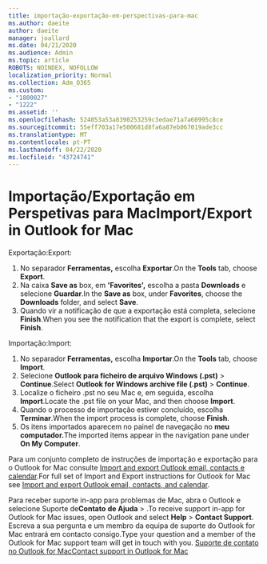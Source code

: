 ```yaml
---
title: importação-exportação-em-perspectivas-para-mac
ms.author: daeite
author: daeite
manager: joallard
ms.date: 04/21/2020
ms.audience: Admin
ms.topic: article
ROBOTS: NOINDEX, NOFOLLOW
localization_priority: Normal
ms.collection: Adm_O365
ms.custom:
- "1800027"
- "1222"
ms.assetid: ''
ms.openlocfilehash: 524053a53a8390253259c3edae71a7a60995c8ce
ms.sourcegitcommit: 55eff703a17e500681d8fa6a87eb067019ade3cc
ms.translationtype: MT
ms.contentlocale: pt-PT
ms.lasthandoff: 04/22/2020
ms.locfileid: "43724741"
---
```

# <a name="importexport-in-outlook-for-mac"></a><span data-ttu-id="737f9-102">Importação/Exportação em Perspetivas para Mac</span><span class="sxs-lookup"><span data-stu-id="737f9-102">Import/Export in Outlook for Mac</span></span> 

<span data-ttu-id="737f9-103">Exportação:</span><span class="sxs-lookup"><span data-stu-id="737f9-103">Export:</span></span>
1. <span data-ttu-id="737f9-104">No separador **Ferramentas,** escolha **Exportar**.</span><span class="sxs-lookup"><span data-stu-id="737f9-104">On the **Tools** tab, choose **Export**.</span></span>
2. <span data-ttu-id="737f9-105">Na caixa **Save as** box, em **'Favorites',** escolha a pasta **Downloads** e selecione **Guardar**.</span><span class="sxs-lookup"><span data-stu-id="737f9-105">In the **Save as** box, under **Favorites**, choose the **Downloads** folder, and select **Save**.</span></span>
3. <span data-ttu-id="737f9-106">Quando vir a notificação de que a exportação está completa, selecione **Finish**.</span><span class="sxs-lookup"><span data-stu-id="737f9-106">When you see the notification that the export is complete, select **Finish**.</span></span>

<span data-ttu-id="737f9-107">Importação:</span><span class="sxs-lookup"><span data-stu-id="737f9-107">Import:</span></span>
1. <span data-ttu-id="737f9-108">No separador **Ferramentas,** escolha **Importar**.</span><span class="sxs-lookup"><span data-stu-id="737f9-108">On the **Tools** tab, choose **Import**.</span></span>
2. <span data-ttu-id="737f9-109">Selecione **Outlook para ficheiro de arquivo Windows (.pst)** > **Continue**.</span><span class="sxs-lookup"><span data-stu-id="737f9-109">Select **Outlook for Windows archive file (.pst)** > **Continue**.</span></span>
3. <span data-ttu-id="737f9-110">Localize o ficheiro .pst no seu Mac e, em seguida, escolha **Import**.</span><span class="sxs-lookup"><span data-stu-id="737f9-110">Locate the .pst file on your Mac, and then choose **Import**.</span></span>
4. <span data-ttu-id="737f9-111">Quando o processo de importação estiver concluído, escolha **Terminar**.</span><span class="sxs-lookup"><span data-stu-id="737f9-111">When the import process is complete, choose **Finish**.</span></span>
5. <span data-ttu-id="737f9-112">Os itens importados aparecem no painel de navegação no **meu computador.**</span><span class="sxs-lookup"><span data-stu-id="737f9-112">The imported items appear in the navigation pane under **On My Computer**.</span></span>

<span data-ttu-id="737f9-113">Para um conjunto completo de instruções de importação e exportação para o Outlook for Mac consulte [Import and export Outlook email, contacts e calendar](https://support.office.com/article/92577192-3881-4502-b79d-c3bbada6c8ef#ID0EAACAAA=Mac).</span><span class="sxs-lookup"><span data-stu-id="737f9-113">For full set of Import and Export instructions for Outlook for Mac see [Import and export Outlook email, contacts, and calendar](https://support.office.com/article/92577192-3881-4502-b79d-c3bbada6c8ef#ID0EAACAAA=Mac).</span></span> 

<span data-ttu-id="737f9-114">Para receber suporte in-app para problemas de Mac, abra o Outlook e selecione Suporte de**Contato** **de Ajuda** > .</span><span class="sxs-lookup"><span data-stu-id="737f9-114">To receive support in-app for Outlook for Mac issues, open Outlook and select **Help** > **Contact Support**.</span></span> <span data-ttu-id="737f9-115">Escreva a sua pergunta e um membro da equipa de suporte do Outlook for Mac entrará em contacto consigo.</span><span class="sxs-lookup"><span data-stu-id="737f9-115">Type your question and a member of the Outlook for Mac support team will get in touch with you.</span></span> [<span data-ttu-id="737f9-116">Suporte de contato no Outlook for Mac</span><span class="sxs-lookup"><span data-stu-id="737f9-116">Contact support in Outlook for Mac</span></span>](https://go.microsoft.com/fwlink/?linkid=2002400&clcid=0x409)